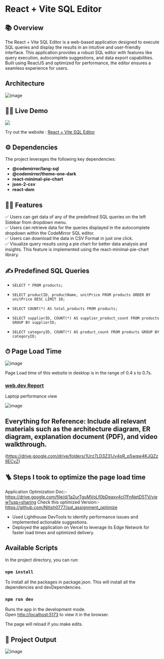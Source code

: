 # React + Vite  SQL Editor

## 📚 Overview

The React + Vite SQL Editor is a web-based application designed to execute SQL queries and display the results in an intuitive and user-friendly interface. This application provides a robust SQL editor with features like query execution, autocomplete suggestions, and data export capabilities. Built using ReactJS and optimized for performance, the editor ensures a seamless experience for users.

## Architecture
![image](https://github.com/user-attachments/assets/0f6d7843-b687-46f5-ad9c-97fc79d4f644)

## 👨‍💻 Live Demo

<a href="https://github.com/Nitish0777/nitish-sql-queries-frontend" target="blank">
<img src="https://img.shields.io/website?url=https://www.codingspace.codes&logo=github&style=flat-square" />
</a>

Try out the website : [React + Vite SQL Editor](https://nitish-sql-queries-frontend.vercel.app/)

## ⚙️ Dependencies
The project leverages the following key dependencies:
- **@codemirror/lang-sql**
- **@codemirror/theme-one-dark**
- **react-minimal-pie-chart**
- **json-2-csv**
- **react-dom**

## 👨‍💻 Features

:white_check_mark: Users can get data of any of the predefined SQL queries on the left Sidebar from dropdown menu.\
:white_check_mark: Users can retrieve data for the queries displayed in the autocomplete dropdown within the CodeMirror SQL editor.\
:white_check_mark: Users can download the data in CSV Format in just one click.\
:white_check_mark: Visualize query results using a pie chart for better data analysis and insights. This feature is implemented using the react-minimal-pie-chart library.


## ✍️ Predefined SQL Queries

- `SELECT * FROM products;`
- `SELECT productID, productName, unitPrice FROM products ORDER BY unitPrice DESC LIMIT 10;`
- `SELECT COUNT(*) AS total_products FROM products;`
- `SELECT supplierID, COUNT(*) AS supplier_product_count FROM products GROUP BY supplierID;`

- `SELECT categoryID, COUNT(*) AS product_count FROM products GROUP BY categoryID;`

## ⏱ Page Load Time
![image](https://github.com/user-attachments/assets/69e3de80-3efe-4b7f-a05d-e76cfbc45b43)

Page Load time of this website in desktop is in the range of 0.4 s to 0.7s.

### [web.dev Report](https://pagespeed.web.dev/)

Laptop performance view

![image](https://github.com/user-attachments/assets/f4460f11-a66e-41d7-8441-9081d64b8739)

## Everything for Reference: Include all relevant materials such as the architecture diagram, ER diagram, explanation document (PDF), and video walkthrough.
(https://drive.google.com/drive/folders/1Urz7LD3Z31Jy4pR_p5wqw4KJQZz9ECvZ)


## 🪜 Steps I took to optimize the page load time

Application Optimization Doc:- https://drive.google.com/file/d/1a2urTguMVoLf0bDeaxv4cI7FnNetD5TV/view?usp=sharing
Check this optimized Version:- https://github.com/Nitish0777/sql_assignment_optimize

- Used Lighthouse DevTools to identify performance issues and implemented actionable suggestions.
- Deployed the application on Vercel to leverage its Edge Network for faster load times and optimized delivery.

## Available Scripts

In the project directory, you can run:

### `npm install`

To install all the packages in package.json. This will install all the dependencies and devDependencies.

### `npm run dev`

Runs the app in the development mode.\
Open [http://localhost:5173](http://localhost:5173) to view it in the browser.

The page will reload if you make edits.


## 🚀 Project Output
![image](https://github.com/user-attachments/assets/573d34b4-60ca-47b6-9fb1-f121158e46be)
